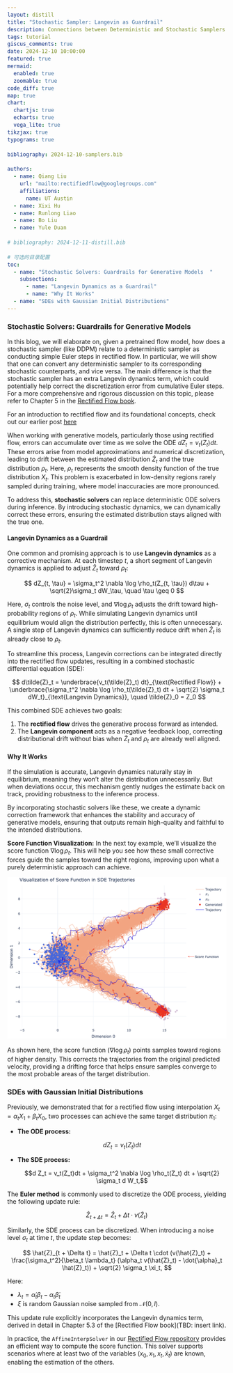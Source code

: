 ```yaml
---
layout: distill
title: "Stochastic Sampler: Langevin as Guardrail"
description: Connections between Deterministic and Stochastic Samplers
tags: tutorial
giscus_comments: true
date: 2024-12-10 10:00:00
featured: true
mermaid:
  enabled: true
  zoomable: true
code_diff: true
map: true
chart:
  chartjs: true
  echarts: true
  vega_lite: true
tikzjax: true
typograms: true

bibliography: 2024-12-10-samplers.bib

authors:
  - name: Qiang Liu
    url: "mailto:rectifiedflow@googlegroups.com"
    affiliations:
      name: UT Austin
  - name: Xixi Hu
  - name: Runlong Liao
  - name: Bo Liu
  - name: Yule Duan

# bibliography: 2024-12-11-distill.bib

# 可选的目录配置
toc:
  - name: "Stochastic Solvers: Guardrails for Generative Models  "
    subsections:
      - name: "Langevin Dynamics as a Guardrail"
      - name: "Why It Works"
  - name: "SDEs with Gaussian Initial Distributions"
---
```


### Stochastic Solvers: Guardrails for Generative Models

In this blog, we will elaborate on, given a pretrained flow model, how does a stochastic sampler (like DDPM) relate to a deterministic sampler as conducting simple Euler steps in rectified flow. In particular, we will show that one can convert any deterministic sampler to its corresponding stochastic counterparts, and vice versa. The main difference is that the stochastic sampler has an extra Langevin dynamics term, which could potentially help correct the discretization error from cumulative Euler steps. For a more comprehensive and rigorous discussion on this topic, please refer to Chapter 5 in the [Rectified Flow book]().

For an introduction to rectified flow and its foundational concepts, check out our earlier post [here](https://rectifiedflow.github.io/blog/2024/intro/)<d-cite key="Liu2022FlowSA"></d-cite>

When working with generative models, particularly those using rectified flow, errors can accumulate over time as we solve the ODE $dZ_t = v_t(Z_t) dt$. These errors arise from model approximations and numerical discretization, leading to drift between the estimated distribution $\hat{Z}_t$ and the true distribution $\rho_t$. Here, $\rho_t$ represents the smooth density function of the true distribution $X_t$. This problem is exacerbated in low-density regions rarely sampled during training, where model inaccuracies are more pronounced.

To address this, **stochastic solvers** can replace deterministic ODE solvers during inference. By introducing stochastic dynamics, we can dynamically correct these errors, ensuring the estimated distribution stays aligned with the true one.

#### Langevin Dynamics as a Guardrail

One common and promising approach is to use **Langevin dynamics** as a corrective mechanism. At each timestep $t$, a short segment of Langevin dynamics is applied to adjust $\hat{Z}_t$ toward $\rho_t$:

$$
dZ_{t, \tau} = \sigma_t^2 \nabla \log \rho_t(Z_{t, \tau}) d\tau + \sqrt{2}\sigma_t dW_\tau, \quad \tau \geq 0
$$

Here, $\sigma_t$ controls the noise level, and $\nabla \log \rho_t$ adjusts the drift toward high-probability regions of $\rho_t$. While simulating Langevin dynamics until equilibrium would align the distribution perfectly, this is often unnecessary. A single step of Langevin dynamics can sufficiently reduce drift when $\hat{Z}_t$ is already close to $\rho_t$.

To streamline this process, Langevin corrections can be integrated directly into the rectified flow updates, resulting in a combined stochastic differential equation (SDE):

$$
d\tilde{Z}_t = \underbrace{v_t(\tilde{Z}_t) dt}_{\text{Rectified Flow}} + \underbrace{\sigma_t^2 \nabla \log \rho_t(\tilde{Z}_t) dt + \sqrt{2} \sigma_t dW_t}_{\text{Langevin Dynamics}}, \quad \tilde{Z}_0 = Z_0
$$

This combined SDE achieves two goals:

1. The **rectified flow** drives the generative process forward as intended.
2. The **Langevin component** acts as a negative feedback loop, correcting distributional drift without bias when $\tilde{Z}_t$ and $\rho_t$ are already well aligned.

#### Why It Works

If the simulation is accurate, Langevin dynamics naturally stay in equilibrium, meaning they won’t alter the distribution unnecessarily. But when deviations occur, this mechanism gently nudges the estimate back on track, providing robustness to the inference process.

By incorporating stochastic solvers like these, we create a dynamic correction framework that enhances the stability and accuracy of generative models, ensuring that outputs remain high-quality and faithful to the intended distributions.

**Score Function Visualization:**
In the next toy example, we’ll visualize the score function $\nabla \log \rho_t$. This will help you see how these small corrective forces guide the samples toward the right regions, improving upon what a purely deterministic approach can achieve.

<div class="l-body">
  <img src="/assets/img/score_function_on_sde_traj.png" alt="cross" style="max-width:100%;" />
</div>

As shown here, the score function ($\nabla \log \rho_t$) points samples toward regions of higher density. This corrects the trajectories from the original predicted velocity, providing a drifting force that helps ensure samples converge to the most probable areas of the target distribution.

### SDEs with Gaussian Initial Distributions

Previously, we demonstrated that for a rectified flow using interpolation $X_t = \alpha_t X_1 + \beta_t X_0$, two processes can achieve the same target distribution $\pi_1$:

- **The ODE process:**

  $$d Z_t = v_t(Z_t)dt$$

- **The SDE process:**

  $$d Z_t = v_t(Z_t)dt + \sigma_t^2 \nabla \log \rho_t(Z_t) dt + \sqrt{2} \sigma_t d W_t,$$

The **Euler method** is commonly used to discretize the ODE process, yielding the following update rule:

$$
\hat{Z}_{t + \Delta t} = \hat{Z}_t + \Delta t \cdot v(\tilde{Z}_t)
$$

Similarly, the SDE process can be discretized. When introducing a noise level $\sigma_t$ at time $t$, the update step becomes:

$$
\hat{Z}_{t + \Delta t} = \hat{Z}_t + \Delta t \cdot (v(\hat{Z}_t) + \frac{\sigma_t^2}{\beta_t \lambda_t} (\alpha_t v(\hat{Z}_t) - \dot{\alpha}_t \hat{Z}_t))  + \sqrt{2}  \sigma_t \xi_t,
$$

Here:

- $\lambda_t = \dot{\alpha}_t \beta_t - \alpha_t \dot{\beta}_t$
- $\xi$ is random Gaussian noise sampled from $\mathcal{N}(0, I)$.

This update rule explicitly incorporates the Langevin dynamics term, derived in detail in Chapter 5.3 of the [Rectified Flow book](TBD: insert link).

In practice, the `AffineInterpSolver` in our [Rectified Flow repository](https://github.com/lqiang67/rectified-flow) provides an efficient way to compute the score function. This solver supports scenarios where at least two of the variables $(x_0, x_1, x_t, \dot{x}_t)$ are known, enabling the estimation of the others.
